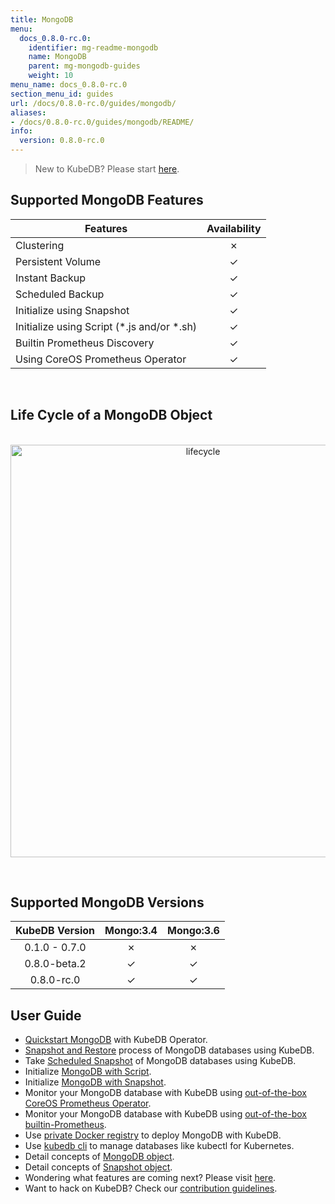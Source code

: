 ```yaml
---
title: MongoDB
menu:
  docs_0.8.0-rc.0:
    identifier: mg-readme-mongodb
    name: MongoDB
    parent: mg-mongodb-guides
    weight: 10
menu_name: docs_0.8.0-rc.0
section_menu_id: guides
url: /docs/0.8.0-rc.0/guides/mongodb/
aliases:
- /docs/0.8.0-rc.0/guides/mongodb/README/
info:
  version: 0.8.0-rc.0
---
```


> New to KubeDB? Please start [here](/docs/0.8.0-rc.0/concepts/README).

## Supported MongoDB Features

|Features                                     | Availability |
|---------------------------------------------|:------------:|
|Clustering                                   | &#10007;     |
|Persistent Volume                            | &#10003;     |
|Instant Backup                               | &#10003;     |
|Scheduled Backup                             | &#10003;     |
|Initialize using Snapshot                    | &#10003;     |
|Initialize using Script (\*.js and/or \*.sh) | &#10003;     |
|Builtin Prometheus Discovery                 | &#10003;     |
|Using CoreOS Prometheus Operator             | &#10003;     |

<br/>

## Life Cycle of a MongoDB Object

<p align="center">
  <img alt="lifecycle"  src="/docs/0.8.0-rc.0/images/mongodb/mgo-lifecycle.png" width="600" height="660">
</p>

<br/>

## Supported MongoDB Versions

| KubeDB Version | Mongo:3.4 | Mongo:3.6 |
|:--------------:|:---------:|:---------:|
| 0.1.0 - 0.7.0  | &#10007;  | &#10007;  |
| 0.8.0-beta.2   | &#10003;  | &#10003;  |
| 0.8.0-rc.0   | &#10003;  | &#10003;  |

## User Guide

- [Quickstart MongoDB](/docs/0.8.0-rc.0/guides/mongodb/quickstart/quickstart) with KubeDB Operator.
- [Snapshot and Restore](/docs/0.8.0-rc.0/guides/mongodb/snapshot/backup-and-restore) process of MongoDB databases using KubeDB.
- Take [Scheduled Snapshot](/docs/0.8.0-rc.0/guides/mongodb/snapshot/scheduled-backup) of MongoDB databases using KubeDB.
- Initialize [MongoDB with Script](/docs/0.8.0-rc.0/guides/mongodb/initialization/using-script).
- Initialize [MongoDB with Snapshot](/docs/0.8.0-rc.0/guides/mongodb/initialization/using-snapshot).
- Monitor your MongoDB database with KubeDB using [out-of-the-box CoreOS Prometheus Operator](/docs/0.8.0-rc.0/guides/mongodb/monitoring/using-coreos-prometheus-operator).
- Monitor your MongoDB database with KubeDB using [out-of-the-box builtin-Prometheus](/docs/0.8.0-rc.0/guides/mongodb/monitoring/using-builtin-prometheus).
- Use [private Docker registry](/docs/0.8.0-rc.0/guides/mongodb/private-registry/using-private-registry) to deploy MongoDB with KubeDB.
- Use [kubedb cli](/docs/0.8.0-rc.0/guides/mongodb/cli/cli) to manage databases like kubectl for Kubernetes.
- Detail concepts of [MongoDB object](/docs/0.8.0-rc.0/concepts/databases/mongodb).
- Detail concepts of [Snapshot object](/docs/0.8.0-rc.0/concepts/snapshot).
- Wondering what features are coming next? Please visit [here](/docs/0.8.0-rc.0/roadmap).
- Want to hack on KubeDB? Check our [contribution guidelines](/docs/0.8.0-rc.0/CONTRIBUTING).
